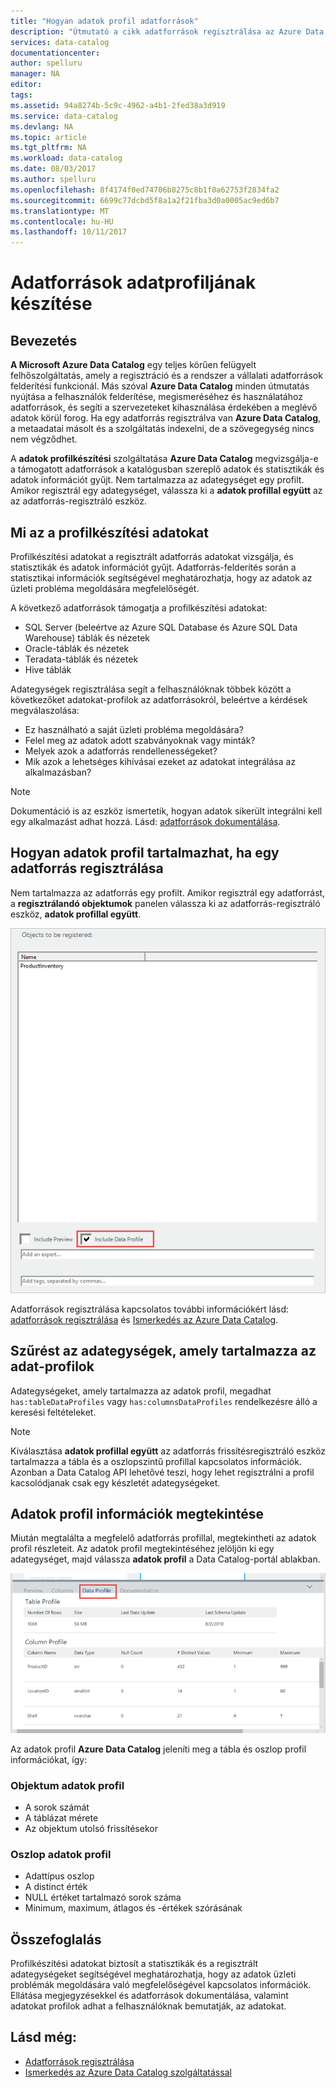 ```yaml
---
title: "Hogyan adatok profil adatforrások"
description: "Útmutató a cikk adatforrások regisztrálása az Azure Data Catalog tábla és oszlop szintű adatok profilok szerepeljen, és adatok profilok használható az adatforrások megértéséhez kiemelve."
services: data-catalog
documentationcenter: 
author: spelluru
manager: NA
editor: 
tags: 
ms.assetid: 94a8274b-5c9c-4962-a4b1-2fed38a3d919
ms.service: data-catalog
ms.devlang: NA
ms.topic: article
ms.tgt_pltfrm: NA
ms.workload: data-catalog
ms.date: 08/03/2017
ms.author: spelluru
ms.openlocfilehash: 8f4174f0ed74706b8275c8b1f0a62753f2834fa2
ms.sourcegitcommit: 6699c77dcbd5f8a1a2f21fba3d0a0005ac9ed6b7
ms.translationtype: MT
ms.contentlocale: hu-HU
ms.lasthandoff: 10/11/2017
---
```

# <a name="data-profile-data-sources"></a>Adatforrások adatprofiljának készítése
## <a name="introduction"></a>Bevezetés
**A Microsoft Azure Data Catalog** egy teljes körűen felügyelt felhőszolgáltatás, amely a regisztráció és a rendszer a vállalati adatforrások felderítési funkcionál. Más szóval **Azure Data Catalog** minden útmutatás nyújtása a felhasználók felderítése, megismeréséhez és használatához adatforrások, és segíti a szervezeteket kihasználása érdekében a meglévő adatok körül forog. Ha egy adatforrás regisztrálva van **Azure Data Catalog**, a metaadatai másolt és a szolgáltatás indexelni, de a szövegegység nincs nem végződhet.

A **adatok profilkészítési** szolgáltatása **Azure Data Catalog** megvizsgálja-e a támogatott adatforrások a katalógusban szereplő adatok és statisztikák és adatok információt gyűjt. Nem tartalmazza az adategységet egy profilt. Amikor regisztrál egy adategységet, válassza ki a **adatok profillal együtt** az az adatforrás-regisztráló eszköz.

## <a name="what-is-data-profiling"></a>Mi az a profilkészítési adatokat
Profilkészítési adatokat a regisztrált adatforrás adatokat vizsgálja, és statisztikák és adatok információt gyűjt. Adatforrás-felderítés során a statisztikai információk segítségével meghatározhatja, hogy az adatok az üzleti probléma megoldására megfelelőségét.

<!-- In [How to discover data sources](data-catalog-how-to-discover.md), you learn about **Azure Data Catalog's** extensive search capabilities including searching for data assets that have a profile. See [How to include a data profile when registering a data source](#howto). -->

A következő adatforrások támogatja a profilkészítési adatokat:

* SQL Server (beleértve az Azure SQL Database és Azure SQL Data Warehouse) táblák és nézetek
* Oracle-táblák és nézetek
* Teradata-táblák és nézetek
* Hive táblák

Adategységek regisztrálása segít a felhasználóknak többek között a következőket adatokat-profilok az adatforrásokról, beleértve a kérdések megválaszolása:

* Ez használható a saját üzleti probléma megoldására?
* Felel meg az adatok adott szabványoknak vagy minták?
* Melyek azok a adatforrás rendellenességeket?
* Mik azok a lehetséges kihívásai ezeket az adatokat integrálása az alkalmazásban?

> [!NOTE]
> Dokumentáció is az eszköz ismertetik, hogyan adatok sikerült integrálni kell egy alkalmazást adhat hozzá. Lásd: [adatforrások dokumentálása](data-catalog-how-to-documentation.md).
>
>

<a name="howto"/>

## <a name="how-to-include-a-data-profile-when-registering-a-data-source"></a>Hogyan adatok profil tartalmazhat, ha egy adatforrás regisztrálása
Nem tartalmazza az adatforrás egy profilt. Amikor regisztrál egy adatforrást, a **regisztrálandó objektumok** panelen válassza ki az adatforrás-regisztráló eszköz, **adatok profillal együtt**.

![](media/data-catalog-data-profile/data-catalog-register-profile.png)

Adatforrások regisztrálása kapcsolatos további információkért lásd: [adatforrások regisztrálása](data-catalog-how-to-register.md) és [Ismerkedés az Azure Data Catalog](data-catalog-get-started.md).

## <a name="filtering-on-data-assets-that-include-data-profiles"></a>Szűrést az adategységek, amely tartalmazza az adat-profilok
Adategységeket, amely tartalmazza az adatok profil, megadhat `has:tableDataProfiles` vagy `has:columnsDataProfiles` rendelkezésre álló a keresési feltételeket.

> [!NOTE]
> Kiválasztása **adatok profillal együtt** az adatforrás frissítésregisztráló eszköz tartalmazza a tábla és a oszlopszintű profillal kapcsolatos információk. Azonban a Data Catalog API lehetővé teszi, hogy lehet regisztrálni a profil kacsolódjanak csak egy készletét adategységeket.
>
>

## <a name="viewing-data-profile-information"></a>Adatok profil információk megtekintése
Miután megtalálta a megfelelő adatforrás profillal, megtekintheti az adatok profil részleteit. Az adatok profil megtekintéséhez jelöljön ki egy adategységet, majd válassza **adatok profil** a Data Catalog-portál ablakban.

![](media/data-catalog-data-profile/data-catalog-view.png)

Az adatok profil **Azure Data Catalog** jeleníti meg a tábla és oszlop profil információkat, így:

### <a name="object-data-profile"></a>Objektum adatok profil
* A sorok számát
* A táblázat mérete
* Az objektum utolsó frissítésekor

### <a name="column-data-profile"></a>Oszlop adatok profil
* Adattípus oszlop
* A distinct érték
* NULL értéket tartalmazó sorok száma
* Minimum, maximum, átlagos és -értékek szórásának

## <a name="summary"></a>Összefoglalás
Profilkészítési adatokat biztosít a statisztikák és a regisztrált adategységeket segítségével meghatározhatja, hogy az adatok üzleti problémák megoldására való megfelelőségével kapcsolatos információk. Ellátása megjegyzésekkel és adatforrások dokumentálása, valamint adatokat profilok adhat a felhasználóknak bemutatják, az adatokat.

## <a name="see-also"></a>Lásd még:
* [Adatforrások regisztrálása](data-catalog-how-to-register.md)
* [Ismerkedés az Azure Data Catalog szolgáltatással](data-catalog-get-started.md)
